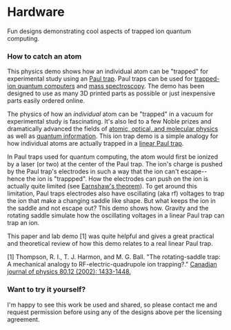 # Hardware
Fun designs demonstrating cool aspects of trapped ion quantum computing.


### How to catch an atom
This physics demo shows how an individual atom can be "trapped" for experimental study using an [Paul trap](https://en.wikipedia.org/wiki/Trapped_ion_quantum_computer#Paul_trap). Paul traps can be used for [trapped-ion quantum computers](https://en.wikipedia.org/wiki/Trapped_ion_quantum_computer) and [mass spectroscopy](https://en.wikipedia.org/wiki/Quadrupole_ion_trap). The demo has been designed to use as many 3D printed parts as possible or just inexpensive parts easily ordered online.

The physics of how an *individual* atom can be "trapped" in a vacuum for experimental study is fascinating. It's also led to a few Noble prizes and dramatically advanced the fields of [atomic, optical, and molecular physics](https://en.wikipedia.org/wiki/Atomic,_molecular,_and_optical_physics) as well as [quantum information](https://en.wikipedia.org/wiki/Quantum_information). This ion trap demo is a simple analogy for how individual atoms are actually trapped in a [linear Paul trap](https://en.wikipedia.org/wiki/Ion_trap#Linear_Paul_Trap).

In Paul traps used for quantum computing, the atom would first be ionized by a laser (or two) at the center of the Paul trap. The ion's charge is pushed by the Paul trap's electrodes in such a way that the ion can't escape--hence the ion is "trappped". How the electrodes can push on the ion is actually quite limited (see [Earnshaw's theorem](https://en.wikipedia.org/wiki/Earnshaw%27s_theorem)). To get around this limitation, Paul traps electrodes also have oscillating (aka rf) voltages to trap the ion that make a changing saddle like shape. But what keeps the ion in the saddle and not escape out? This demo shows how. Gravity and the rotating saddle simulate how the oscillating voltages in a linear Paul trap can trap an ion.

This paper and lab demo [1] was quite helpful and gives a great practical and theoretical review of how this demo relates to a real linear Paul trap.

[1] Thompson, R. I., T. J. Harmon, and M. G. Ball. "The rotating-saddle trap: A mechanical analogy to RF-electric-quadrupole ion trapping?." [Canadian journal of physics 80.12 (2002): 1433-1448.](https://cdnsciencepub.com/doi/abs/10.1139/p02-110?casa_token=sJ-Zi232CQUAAAAA:210sdULSYhZ5HpAPFgkZdPJdgjSiPTPr_pz2iESDZ3ZgZK2m6Y9824DAcgRlcHARluZ3IUUG2A)


### Want to try it yourself?
I'm happy to see this work be used and shared, so please contact me and request permission before using any of the designs above per the licensing agreement.
